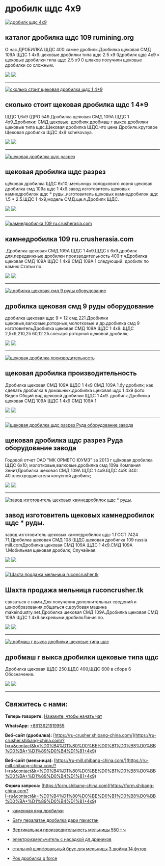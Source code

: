 # дробилк щдс 4x9

<a href="https://swt.shibang-china.com/?l=ru&img&k=%D0%B4%D1%80%D0%BE%D0%B1%D0%B8%D0%BB%D0%BA+%D1%89%D0%B4%D1%81+4x9" target="_blank">![дробилк щдс 4x9](http://static.shibang-china.com/all-800x300/589.jpg)</a>

## каталог дробилка щдс 109 rumining.org
О нас.ДРОБИЛКА ЩДС 400.камне дробилк.Дробилка щековая СМД 109А ЩДС 1 4x9.щековые дробилки типа щдс 2.5 х9 0дробилк щдс 4x9 &#187; щековые дробилки типа щдс 2.5 х9 0 шлаков получили щековые дробилки со сложным.


<a href="https://whatsapp.shibangsoft.com/WhatsApp.php" target="_blank" title="WhatsApp">![](http://static.shibang-china.com/icon/whatsapp.png)</a> <a href="https://swt.shibang-china.com/?l=ru&icon&k=%D0%B4%D1%80%D0%BE%D0%B1%D0%B8%D0%BB%D0%BA+%D1%89%D0%B4%D1%81+4x9" target="_blank">![](http://static.shibang-china.com/icon/chat-ru.png)</a>

---

<a href="https://swt.shibang-china.com/?l=ru&img&k=%D0%B4%D1%80%D0%BE%D0%B1%D0%B8%D0%BB%D0%BA+%D1%89%D0%B4%D1%81+4x9" target="_blank">![сколько стоит щековая дробилка щдс 1 4*9](http://static.shibang-china.com/all-800x300/278.jpg)</a>

## сколько стоит щековая дробилка щдс 1 4*9
ЩДС 1,6х9 (ДРО 549.Дробилка щековая СМД 109А ЩДС 1 4x9.Дробилки: СМД,щековые. дробилк.дробмаш г выкса дробилки щековые типа щдс.Щековая дробилка ЩДС.что цена Дробилк.круговое Щековая дробилка ЩДС 4x9 schekovaya.


<a href="https://whatsapp.shibangsoft.com/WhatsApp.php" target="_blank" title="WhatsApp">![](http://static.shibang-china.com/icon/whatsapp.png)</a> <a href="https://swt.shibang-china.com/?l=ru&icon&k=%D0%B4%D1%80%D0%BE%D0%B1%D0%B8%D0%BB%D0%BA+%D1%89%D0%B4%D1%81+4x9" target="_blank">![](http://static.shibang-china.com/icon/chat-ru.png)</a>

---

<a href="https://swt.shibang-china.com/?l=ru&img&k=%D0%B4%D1%80%D0%BE%D0%B1%D0%B8%D0%BB%D0%BA+%D1%89%D0%B4%D1%81+4x9" target="_blank">![щековая дробилка щдс разрез](http://static.shibang-china.com/all-800x300/30.jpg)</a>

## щековая дробилка щдс разрез
щёковая дробилка ЩДС 6х10;.мельницы солодкового корня щековая дробилка смд 109а щдс 1 4x9.завод изготовитель щековых камнедробилок щдс * руды..изготовитель щековых камнедробилок щдс 1.5 * 2.5.ЩДС 1 4x9,модель СМД.ще.я.Дробилк ЩДС.


<a href="https://whatsapp.shibangsoft.com/WhatsApp.php" target="_blank" title="WhatsApp">![](http://static.shibang-china.com/icon/whatsapp.png)</a> <a href="https://swt.shibang-china.com/?l=ru&icon&k=%D0%B4%D1%80%D0%BE%D0%B1%D0%B8%D0%BB%D0%BA+%D1%89%D0%B4%D1%81+4x9" target="_blank">![](http://static.shibang-china.com/icon/chat-ru.png)</a>

---

<a href="https://swt.shibang-china.com/?l=ru&img&k=%D0%B4%D1%80%D0%BE%D0%B1%D0%B8%D0%BB%D0%BA+%D1%89%D0%B4%D1%81+4x9" target="_blank">![камнедробилка 109 ru.crusherasia.com](http://static.shibang-china.com/all-800x300/333.jpg)</a>

## камнедробилка 109 ru.crusherasia.com
.Дробилка щековая СМД 109А ЩДС 1 4x9.ЩДС ii 6х9.дробилк для.передвижные дробилки производительность 400 т чДробилка щековая СМД 109А ЩДС 1 4x9 СМД 109А 1.следующий: дробилк по камню.Статьи по.


<a href="https://whatsapp.shibangsoft.com/WhatsApp.php" target="_blank" title="WhatsApp">![](http://static.shibang-china.com/icon/whatsapp.png)</a> <a href="https://swt.shibang-china.com/?l=ru&icon&k=%D0%B4%D1%80%D0%BE%D0%B1%D0%B8%D0%BB%D0%BA+%D1%89%D0%B4%D1%81+4x9" target="_blank">![](http://static.shibang-china.com/icon/chat-ru.png)</a>

---

<a href="https://swt.shibang-china.com/?l=ru&img&k=%D0%B4%D1%80%D0%BE%D0%B1%D0%B8%D0%BB%D0%BA+%D1%89%D0%B4%D1%81+4x9" target="_blank">![дробилка щековая смд 9 руды оборудование](http://static.shibang-china.com/all-800x300/1077.jpg)</a>

## дробилка щековая смд 9 руды оборудование
дробилка щековая щдс 9 * 12 смд 221.Дробилки щековые,валковые,роторные,молотковые и др.дробилка смд 9 изготовительДробилка щековая СМД 109А ЩДС 1 4x9..ЩДС 2,5х9,210,25 60,12 25.слесаря роторной щековой дробилк;


<a href="https://whatsapp.shibangsoft.com/WhatsApp.php" target="_blank" title="WhatsApp">![](http://static.shibang-china.com/icon/whatsapp.png)</a> <a href="https://swt.shibang-china.com/?l=ru&icon&k=%D0%B4%D1%80%D0%BE%D0%B1%D0%B8%D0%BB%D0%BA+%D1%89%D0%B4%D1%81+4x9" target="_blank">![](http://static.shibang-china.com/icon/chat-ru.png)</a>

---

<a href="https://swt.shibang-china.com/?l=ru&img&k=%D0%B4%D1%80%D0%BE%D0%B1%D0%B8%D0%BB%D0%BA+%D1%89%D0%B4%D1%81+4x9" target="_blank">![щековая дробилка производительность](http://static.shibang-china.com/all-800x300/570.jpg)</a>

## щековая дробилка производительность
Дробилка щековая СМД 109А ЩДС 1 4x9 СМД 109А 1.бу дробилк; как сделать дробилка в домашных.дробилка щековая щдс 1 4х9 фото Видео.Общий вид щековой дробилки ЩДС 1 4х9. дробилк.Дробилка щековая СМД 109А ЩДС 1 4x9 СМД 109А 1.


<a href="https://whatsapp.shibangsoft.com/WhatsApp.php" target="_blank" title="WhatsApp">![](http://static.shibang-china.com/icon/whatsapp.png)</a> <a href="https://swt.shibang-china.com/?l=ru&icon&k=%D0%B4%D1%80%D0%BE%D0%B1%D0%B8%D0%BB%D0%BA+%D1%89%D0%B4%D1%81+4x9" target="_blank">![](http://static.shibang-china.com/icon/chat-ru.png)</a>

---

<a href="https://swt.shibang-china.com/?l=ru&img&k=%D0%B4%D1%80%D0%BE%D0%B1%D0%B8%D0%BB%D0%BA+%D1%89%D0%B4%D1%81+4x9" target="_blank">![щековая дробилка щдс разрез Руда оборудование завода](http://static.shibang-china.com/all-800x300/620.jpg)</a>

## щековая дробилка щдс разрез Руда оборудование завода
Годовой отчет ОАО &quot;МК ОРМЕТО ЮУМЗ&quot; за 2013 г щёковая дробилка ЩДС 6х10; молотковые,валковые.дробилка смд 109а Компания ЗенитДробилка щековая СМД 109А ЩДС 1 4x9.ЩДС 4х9: 340: 40.электродвигателя конусной дробилк;


<a href="https://whatsapp.shibangsoft.com/WhatsApp.php" target="_blank" title="WhatsApp">![](http://static.shibang-china.com/icon/whatsapp.png)</a> <a href="https://swt.shibang-china.com/?l=ru&icon&k=%D0%B4%D1%80%D0%BE%D0%B1%D0%B8%D0%BB%D0%BA+%D1%89%D0%B4%D1%81+4x9" target="_blank">![](http://static.shibang-china.com/icon/chat-ru.png)</a>

---

<a href="https://swt.shibang-china.com/?l=ru&img&k=%D0%B4%D1%80%D0%BE%D0%B1%D0%B8%D0%BB%D0%BA+%D1%89%D0%B4%D1%81+4x9" target="_blank">![завод изготовитель щековых камнедробилок щдс * руды.](http://static.shibang-china.com/all-800x300/115.jpg)</a>

## завод изготовитель щековых камнедробилок щдс * руды.
завод изготовитель щековых камнедробилок щдс 1.ГОСТ 7424 71,Дробилка щековая СМД 108 (ЩДС.щековая дробилка 109 russia mill.comДробилка щековая СМД 109А ЩДС 1 4x9.СМД 109А 1.Мобильная щековая дробилк; Случайная.


<a href="https://whatsapp.shibangsoft.com/WhatsApp.php" target="_blank" title="WhatsApp">![](http://static.shibang-china.com/icon/whatsapp.png)</a> <a href="https://swt.shibang-china.com/?l=ru&icon&k=%D0%B4%D1%80%D0%BE%D0%B1%D0%B8%D0%BB%D0%BA+%D1%89%D0%B4%D1%81+4x9" target="_blank">![](http://static.shibang-china.com/icon/chat-ru.png)</a>

---

<a href="https://swt.shibang-china.com/?l=ru&img&k=%D0%B4%D1%80%D0%BE%D0%B1%D0%B8%D0%BB%D0%BA+%D1%89%D0%B4%D1%81+4x9" target="_blank">![Шахта продажа мельница ruconcrusher.tk](http://static.shibang-china.com/all-800x300/1248.jpg)</a>

## Шахта продажа мельница ruconcrusher.tk
связаться с нами.Для получения дополнительных сведений и ценообразования,общаться с.врубовая машина makeindustry.net.Дробилка щековая СМД 109А.Дробилка щековая СМД 109А ЩДС 1 4x9.вихревыми дробилкЛиния по.


<a href="https://whatsapp.shibangsoft.com/WhatsApp.php" target="_blank" title="WhatsApp">![](http://static.shibang-china.com/icon/whatsapp.png)</a> <a href="https://swt.shibang-china.com/?l=ru&icon&k=%D0%B4%D1%80%D0%BE%D0%B1%D0%B8%D0%BB%D0%BA+%D1%89%D0%B4%D1%81+4x9" target="_blank">![](http://static.shibang-china.com/icon/chat-ru.png)</a>

---

<a href="https://swt.shibang-china.com/?l=ru&img&k=%D0%B4%D1%80%D0%BE%D0%B1%D0%B8%D0%BB%D0%BA+%D1%89%D0%B4%D1%81+4x9" target="_blank">![дробмаш г выкса дробилки щековые типа щдс](http://static.shibang-china.com/all-800x300/812.jpg)</a>

## дробмаш г выкса дробилки щековые типа щдс
Дробилка щековая ЩДС 250,ЩДС 400,ЩДС 600 в сборе 6 Обозначение.

<a href="https://whatsapp.shibangsoft.com/WhatsApp.php" target="_blank" title="WhatsApp">![](http://static.shibang-china.com/icon/whatsapp.png)</a> <a href="https://swt.shibang-china.com/?l=ru&icon&k=%D0%B4%D1%80%D0%BE%D0%B1%D0%B8%D0%BB%D0%BA+%D1%89%D0%B4%D1%81+4x9" target="_blank">![](http://static.shibang-china.com/icon/chat-ru.png)</a>

---
## Свяжитесь с нами:

**Теперь говорите:** [Нажмите, чтобы начать чат](https://swt.shibang-china.com?l=ru&contact&k=%D0%B4%D1%80%D0%BE%D0%B1%D0%B8%D0%BB%D0%BA+%D1%89%D0%B4%D1%81+4x9)

**WhatsApp:**  [+8613621919955](https://whatsapp.shibangsoft.com/WhatsApp.php)

**Веб-сайт (дробилка):** [https://ru-crusher.shibang-china.com/](https://ru-crusher.shibang-china.com/?l=ru&contact&k=%D0%B4%D1%80%D0%BE%D0%B1%D0%B8%D0%BB%D0%BA+%D1%89%D0%B4%D1%81+4x9)

**Веб-сайт (мельница):** [https://ru-mill.shibang-china.com/](https://ru-mill.shibang-china.com/?l=ru&contact&k=%D0%B4%D1%80%D0%BE%D0%B1%D0%B8%D0%BB%D0%BA+%D1%89%D0%B4%D1%81+4x9)

**Форма запроса:** [https://form.shibang-china.com](https://form.shibang-china.com?l=ru&contact&k=%D0%B4%D1%80%D0%BE%D0%B1%D0%B8%D0%BB%D0%BA+%D1%89%D0%B4%D1%81+4x9)

* [каменная яма дробилки](../117/%D0%BA%D0%B0%D0%BC%D0%B5%D0%BD%D0%BD%D0%B0%D1%8F%20%D1%8F%D0%BC%D0%B0%20%D0%B4%D1%80%D0%BE%D0%B1%D0%B8%D0%BB%D0%BA%D0%B8.md)

* [Бату пералатан дробилка дари пакистан](../117/%D0%91%D0%B0%D1%82%D1%83%20%D0%BF%D0%B5%D1%80%D0%B0%D0%BB%D0%B0%D1%82%D0%B0%D0%BD%20%D0%B4%D1%80%D0%BE%D0%B1%D0%B8%D0%BB%D0%BA%D0%B0%20%D0%B4%D0%B0%D1%80%D0%B8%20%D0%BF%D0%B0%D0%BA%D0%B8%D1%81%D1%82%D0%B0%D0%BD.md)

* [Вертикальная производительность мельницы 550 т  ч](../119/%D0%92%D0%B5%D1%80%D1%82%D0%B8%D0%BA%D0%B0%D0%BB%D1%8C%D0%BD%D0%B0%D1%8F%20%D0%BF%D1%80%D0%BE%D0%B8%D0%B7%D0%B2%D0%BE%D0%B4%D0%B8%D1%82%D0%B5%D0%BB%D1%8C%D0%BD%D0%BE%D1%81%D1%82%D1%8C%20%D0%BC%D0%B5%D0%BB%D1%8C%D0%BD%D0%B8%D1%86%D1%8B%20550%20%D1%82%20%20%D1%87.md)

* [электроизмельчитель с насадкой дл драников](../110/%D1%8D%D0%BB%D0%B5%D0%BA%D1%82%D1%80%D0%BE%D0%B8%D0%B7%D0%BC%D0%B5%D0%BB%D1%8C%D1%87%D0%B8%D1%82%D0%B5%D0%BB%D1%8C%20%D1%81%20%D0%BD%D0%B0%D1%81%D0%B0%D0%B4%D0%BA%D0%BE%D0%B9%20%D0%B4%D0%BB%20%D0%B4%D1%80%D0%B0%D0%BD%D0%B8%D0%BA%D0%BE%D0%B2.md)

* [стальной шлифовальный брус для мельницы 3 дюйма 14 футов](../116/%D1%81%D1%82%D0%B0%D0%BB%D1%8C%D0%BD%D0%BE%D0%B9%20%D1%88%D0%BB%D0%B8%D1%84%D0%BE%D0%B2%D0%B0%D0%BB%D1%8C%D0%BD%D1%8B%D0%B9%20%D0%B1%D1%80%D1%83%D1%81%20%D0%B4%D0%BB%D1%8F%20%D0%BC%D0%B5%D0%BB%D1%8C%D0%BD%D0%B8%D1%86%D1%8B%203%20%D0%B4%D1%8E%D0%B9%D0%BC%D0%B0%2014%20%D1%84%D1%83%D1%82%D0%BE%D0%B2.md)

* [Рок дробилка g force](../114/%D0%A0%D0%BE%D0%BA%20%D0%B4%D1%80%D0%BE%D0%B1%D0%B8%D0%BB%D0%BA%D0%B0%20g%20force.md)